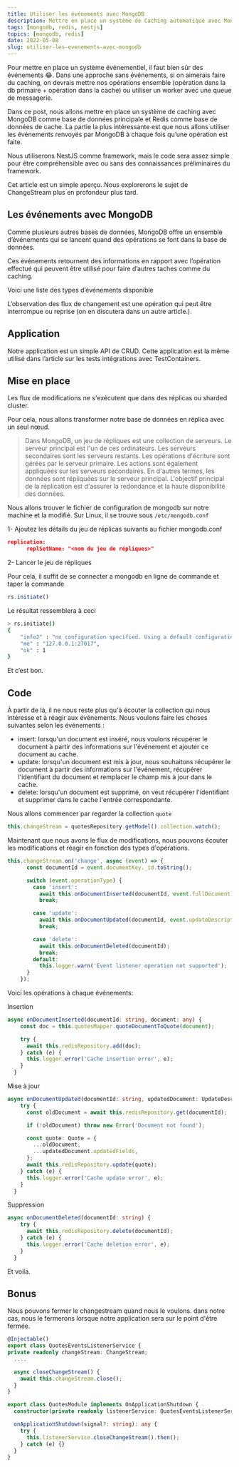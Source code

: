 ```yaml
---
title: Utiliser les événements avec MongoDB
description: Mettre en place un système de Caching automatique avec MongoDB et Redis
tags: [mongodb, redis, nestjs]
topics: [mongodb, redis]
date: 2022-05-08
slug: utiliser-les-evenements-avec-mongodb
---
```


Pour mettre en place un système événementiel, il faut bien sûr des événements 😂. Dans une approche sans événements, si on aimerais faire du caching, on devrais mettre nos opérations ensemble (opération dans la db primaire + opération dans la cache) ou utiliser un worker avec une queue de messagerie.

Dans ce post, nous allons mettre en place un système de caching avec MongoDB comme base de données principale et Redis comme base de données de cache. La partie la plus intéressante est que nous allons utiliser les événements renvoyés par MongoDB à chaque fois qu’une opération est faite.

Nous utiliserons NestJS comme framework, mais le code sera assez simple pour être compréhensible avec ou sans des connaissances préliminaires du framework.

Cet article est un simple aperçu. Nous explorerons le sujet de ChangeStream plus en profondeur plus tard.

<action-button type="github" text="Code sur Github" link="https://github.com/CorneilleEdi/mongodb-redis-cache"></action-button>


## Les événements avec MongoDB

Comme plusieurs autres bases de données, MongoDB offre un ensemble d’événements qui se lancent quand des opérations se font dans la base de données.

Ces événements retournent des informations en rapport avec l’opération effectué qui peuvent être utilisé pour faire d’autres taches comme du caching.

Voici une liste des types d’événements disponible

L’observation des flux de changement est une opération qui peut être interrompue ou reprise (on en discutera dans un autre article.).

## Application

Notre application est un simple API de CRUD. Cette application est la même utilisé dans l’article sur les tests intégrations avec TestContainers.
<post-item-with-id slug="nestjs-facilitez-les-tests-dintegration-plus-simplement-avec-docker-et-testcontainers"></post-item-with-id>

## Mise en place

Les flux de modifications ne s'exécutent que dans des réplicas ou sharded cluster.

Pour cela, nous allons transformer notre base de données en réplica avec un seul nœud.

> Dans MongoDB, un jeu de répliques est une collection de serveurs. Le serveur principal est l'un de ces ordinateurs. Les serveurs secondaires sont les serveurs restants. Les opérations d'écriture sont gérées par le serveur primaire. Les actions sont également appliquées sur les serveurs secondaires. En d'autres termes, les données sont répliquées sur le serveur principal. L'objectif principal de la réplication est d'assurer la redondance et la haute disponibilité des données.
>

Nous allons trouver le fichier de configuration de mongodb sur notre machine et la modifié. Sur Linux, il se trouve sous `/etc/mongodb.conf`

1- Ajoutez les détails du jeu de réplicas suivants au fichier mongodb.conf

```json
replication:
      replSetName: "<nom du jeu de répliques>"
```

2- Lancer le jeu de répliques

Pour cela, il suffit de se connecter a mongodb en ligne de commande et taper la commande

```jsx
rs.initiate()
```

Le résultat ressemblera à ceci

```bash
> rs.initiate()
{
    "info2" : "no configuration specified. Using a default configuration for the set",
    "me" : "127.0.0.1:27017",
    "ok" : 1
}
```

Et c’est bon.

## Code

À partir de là, il ne nous reste plus qu'à écouter la collection qui nous intéresse et à réagir aux événements. Nous voulons faire les choses suivantes selon les événements :

- insert: lorsqu'un document est inséré, nous voulons récupérer le document à partir des informations sur l'événement et ajouter ce document au cache.
- update: lorsqu'un document est mis à jour, nous souhaitons récupérer le document à partir des informations sur l'événement, récupérer l'identifiant du document et remplacer le champ mis à jour dans le cache.
- delete: lorsqu'un document est supprimé, on veut récupérer l'identifiant et supprimer dans le cache l'entrée correspondante.

Nous allons commencer par regarder la collection `quote`

```typescript
this.changeStream = quotesRepository.getModel().collection.watch();
```

Maintenant que nous avons le flux de modifications, nous pouvons écouter les modifications et réagir en fonction des types d'opérations.

```typescript
this.changeStream.on('change', async (event) => {
      const documentId = event.documentKey._id.toString();

      switch (event.operationType) {
        case 'insert':
          await this.onDocumentInserted(documentId, event.fullDocument);
          break;

        case 'update':
          await this.onDocumentUpdated(documentId, event.updateDescription);
          break;

        case 'delete':
          await this.onDocumentDeleted(documentId);
          break;
        default:
          this.logger.warn('Event listener operation not supported');
      }
    });
```

Voici les opérations à chaque événements:

Insertion

```typescript
async onDocumentInserted(documentId: string, document: any) {
    const doc = this.quotesMapper.quoteDocumentToQuote(document);

    try {
      await this.redisRepository.add(doc);
    } catch (e) {
      this.logger.error('Cache insertion error', e);
    }
  }
```

Mise à jour

```typescript
async onDocumentUpdated(documentId: string, updatedDocument: UpdateDescription<QuoteDocument>) {
    try {
      const oldDocument = await this.redisRepository.get(documentId);

      if (!oldDocument) throw new Error('Document not found');

      const quote: Quote = {
        ...oldDocument,
        ...updatedDocument.updatedFields,
      };
      await this.redisRepository.update(quote);
    } catch (e) {
      this.logger.error('Cache update error', e);
    }
  }
```

Suppression

```typescript
async onDocumentDeleted(documentId: string) {
    try {
      await this.redisRepository.delete(documentId);
    } catch (e) {
      this.logger.error('Cache deletion error', e);
    }
  }
```

Et voila.

## Bonus

Nous pouvons fermer le changestream quand nous le voulons. dans notre cas, nous le fermerons lorsque notre application sera sur le point d'être fermée.

```typescript
@Injectable()
export class QuotesEventsListenerService {
private readonly changeStream: ChangeStream;
  ....

  async closeChangeStream() {
    await this.changeStream.close();
  }
}
```

```typescript
export class QuotesModule implements OnApplicationShutdown {
  constructor(private readonly listenerService: QuotesEventsListenerService) {}

  onApplicationShutdown(signal?: string): any {
    try {
      this.listenerService.closeChangeStream().then();
    } catch (e) {}
  }
}
```
